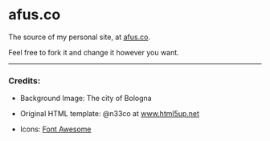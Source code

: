 # afus.co

The source of my personal site, at [afus.co](afus.co).

Feel free to fork it and change it however you want.
___

### Credits:

* Background Image: The city of Bologna

* Original HTML template: @n33co at www.html5up.net

* Icons:
		[Font Awesome](fortawesome.github.com/Font-Awesome)
